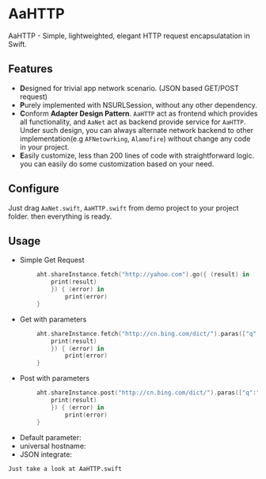 # AaHTTP
AaHTTP - Simple, lightweighted, elegant HTTP request encapsulatation in Swift.   

## Features

- **D**esigned for trivial app network scenario. (JSON based GET/POST request)
- **P**urely implemented with NSURLSession, without any other dependency.
- **C**onform **Adapter Design Pattern**. `AaHTTP` act as frontend which provides all functionality, and `AaNet` act as backend provide service for `AaHTTP`. Under such design, you can always alternate network backend to other implementation(e.g `AFNetowrking`, `Alamofire`) without change any code in your project.
- **E**asily customize, less than 200 lines of code with straightforward logic. you can easily do some customization based on your need.

## Configure

Just drag `AaNet.swift`, `AaHTTP.swift` from demo project to your project folder. then everything is ready.

## Usage

- Simple Get Request

```swift
        aht.shareInstance.fetch("http://yahoo.com").go({ (result) in
            print(result)
            }) { (error) in
                print(error)
        }
```

- Get with parameters

```swift
        aht.shareInstance.fetch("http://cn.bing.com/dict/").paras(["q":"jeopardize"]).go({ (result) in
            print(result)
            }) { (error) in
                print(error)
        }
```

- Post with parameters

```swift
        aht.shareInstance.post("http://cn.bing.com/dict/").paras(["q":"jeopardize"]).go({ (result) in
            print(result)
            }) { (error) in
                print(error)
        }
```

- Default parameter:
- universal hostname: 
- JSON integrate:

`Just take a look at AaHTTP.swift`